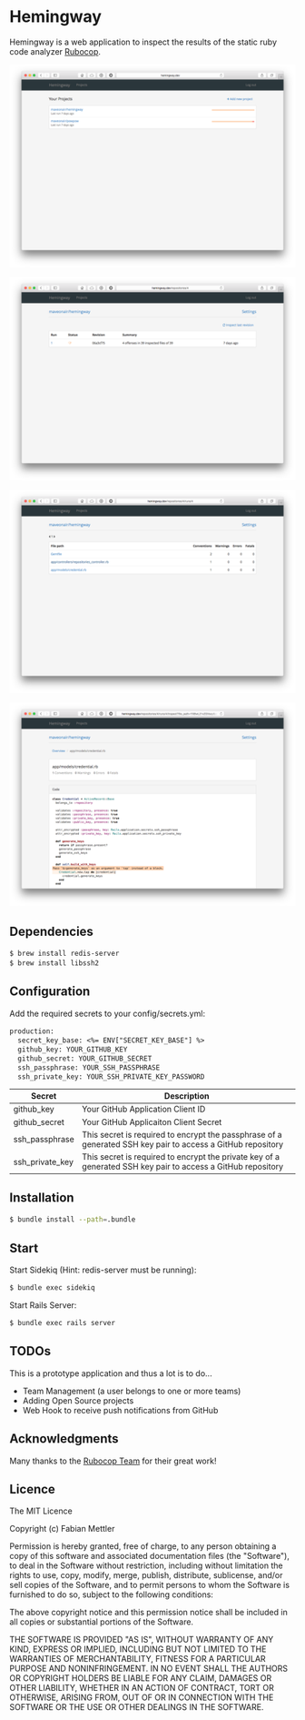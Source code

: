 # Hemingway

Hemingway is a web application to inspect the results of the static ruby code analyzer [Rubocop](https://github.com/bbatsov/rubocop).

![image](doc/images/repositories_index.png)

![image](doc/images/repository_show.png)

![image](doc/images/run_show.png)

![image](doc/images/run_inspection_show.png)


## Dependencies
```sh
$ brew install redis-server
$ brew install libssh2
```

## Configuration
Add the required secrets to your config/secrets.yml:

```
production:
  secret_key_base: <%= ENV["SECRET_KEY_BASE"] %>
  github_key: YOUR_GITHUB_KEY
  github_secret: YOUR_GITHUB_SECRET
  ssh_passphrase: YOUR_SSH_PASSPHRASE
  ssh_private_key: YOUR_SSH_PRIVATE_KEY_PASSWORD
```

|  Secret  | Description |
|---|---|
| github_key |  Your GitHub Application Client ID |
| github_secret |  Your GitHub Applicaiton Client Secret |
| ssh_passphrase | This secret is required to encrypt the passphrase of a generated SSH key pair to access a GitHub repository |
| ssh_private_key | This secret is required to encrypt the private key of a generated SSH key pair to access a GitHub repository|


## Installation
```sh
$ bundle install --path=.bundle
```

## Start
Start Sidekiq (Hint: redis-server must be running):

```sh
$ bundle exec sidekiq
```

Start Rails Server:

```sh
$ bundle exec rails server
```

## TODOs
This is a prototype application and thus a lot is to do...

* Team Management (a user belongs to one or more teams)
* Adding Open Source projects
* Web Hook to receive push notifications from GitHub

## Acknowledgments
Many thanks to the [Rubocop Team](http://https://github.com/bbatsov/rubocop) for their great work!

## Licence

The MIT Licence

Copyright (c) Fabian Mettler

Permission is hereby granted, free of charge, to any person obtaining a copy of this software and associated documentation files (the "Software"), to deal in the Software without restriction, including without limitation the rights to use, copy, modify, merge, publish, distribute, sublicense, and/or sell copies of the Software, and to permit persons to whom the Software is furnished to do so, subject to the following conditions:

The above copyright notice and this permission notice shall be included in all copies or substantial portions of the Software.

THE SOFTWARE IS PROVIDED "AS IS", WITHOUT WARRANTY OF ANY KIND, EXPRESS OR IMPLIED, INCLUDING BUT NOT LIMITED TO THE WARRANTIES OF MERCHANTABILITY, FITNESS FOR A PARTICULAR PURPOSE AND NONINFRINGEMENT. IN NO EVENT SHALL THE AUTHORS OR COPYRIGHT HOLDERS BE LIABLE FOR ANY CLAIM, DAMAGES OR OTHER LIABILITY, WHETHER IN AN ACTION OF CONTRACT, TORT OR OTHERWISE, ARISING FROM, OUT OF OR IN CONNECTION WITH THE SOFTWARE OR THE USE OR OTHER DEALINGS IN THE SOFTWARE.
